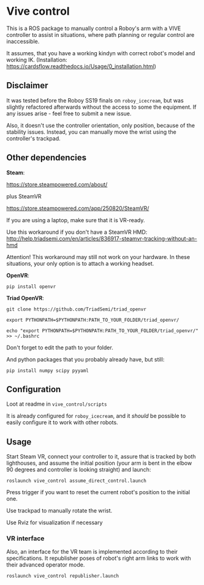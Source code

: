  
# Vive control
This is a ROS package to manually control a Roboy's arm with a VIVE controller to assist in situations, where path planning or regular control are inaccessible. 
 
It assumes, that you have a working kindyn with correct robot's model and working IK. (Installation: https://cardsflow.readthedocs.io/Usage/0_installation.html)
 
## Disclaimer
It was tested before the Roboy SS19 finals on `roboy_icecream`, but was slightly refactored afterwards without the access to some the equipment. If any issues arise - feel free to submit a new issue.
 
Also, it doesn't use the controller orientation, only position, because of the stability issues. Instead, you can manually move the wrist using the controller's trackpad.
 
## Other dependencies
 
**Steam**:
 
https://store.steampowered.com/about/ 
 
plus SteamVR 
 
https://store.steampowered.com/app/250820/SteamVR/
 
If you are using a laptop, make sure that it is VR-ready. 
 
Use this workaround if you don't have a SteamVR HMD: http://help.triadsemi.com/en/articles/836917-steamvr-tracking-without-an-hmd
 
Attention! This workaround may still not work on your hardware. In these situations, your only option is to attach a working headset.
 
**OpenVR**:
 
```
pip install openvr
```
 
 
**Triad OpenVR**:
 
```
git clone https://github.com/TriadSemi/triad_openvr
 
export PYTHONPATH=$PYTHONPATH:PATH_TO_YOUR_FOLDER/triad_openvr/
 
echo "export PYTHONPATH=$PYTHONPATH:PATH_TO_YOUR_FOLDER/triad_openvr/" >> ~/.bashrc
```
 
Don't forget to edit the path to your folder. 
 
And python packages that you probably already have, but still:
 
```
pip install numpy scipy pyyaml
```
 
## Configuration
 
Loot at readme in `vive_control/scripts`
 
It is already configured for `roboy_icecream`, and it *should* be possible to easily configure it to work with other robots. 
 
## Usage
 
Start Steam VR, connect your controller to it, assure that is tracked by both lighthouses, and assume the initial position (your arm is bent in the elbow 90 degrees and controller is looking straight) and launch:
 
```
roslaunch vive_control assume_direct_control.launch
```
 
Press trigger if you want to reset the current robot's position to the initial one.
 
Use trackpad to manually rotate the wrist.
 
Use Rviz for visualization if necessary


### VR interface

Also, an interface for the VR team is implemented according to their specifications. It republisher poses of robot's right arm links to work with their advanced operator mode.

```
roslaunch vive_control republisher.launch
```

